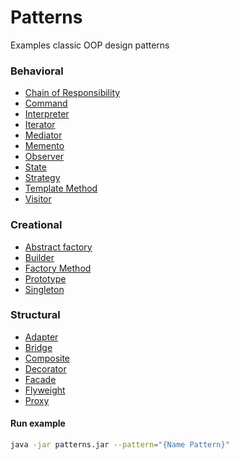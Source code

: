 Patterns
===================

Examples classic OOP design patterns

### Behavioral
* [Chain of Responsibility](https://github.com/keygenqt/skill-patterns-kotlin/tree/master/src/main/kotlin/com/keygenqt/patterns/pattern/behavioral/chain_of_responsibility)
* [Command](https://github.com/keygenqt/skill-patterns-kotlin/tree/master/src/main/kotlin/com/keygenqt/patterns/pattern/behavioral/command)
* [Interpreter](https://github.com/keygenqt/skill-patterns-kotlin/tree/master/src/main/kotlin/com/keygenqt/patterns/pattern/behavioral/interpreter)
* [Iterator](https://github.com/keygenqt/skill-patterns-kotlin/tree/master/src/main/kotlin/com/keygenqt/patterns/pattern/behavioral/iterator)
* [Mediator](https://github.com/keygenqt/skill-patterns-kotlin/tree/master/src/main/kotlin/com/keygenqt/patterns/pattern/behavioral/mediator)
* [Memento](https://github.com/keygenqt/skill-patterns-kotlin/tree/master/src/main/kotlin/com/keygenqt/patterns/pattern/behavioral/memento)
* [Observer](https://github.com/keygenqt/skill-patterns-kotlin/tree/master/src/main/kotlin/com/keygenqt/patterns/pattern/behavioral/observer)
* [State](https://github.com/keygenqt/skill-patterns-kotlin/tree/master/src/main/kotlin/com/keygenqt/patterns/pattern/behavioral/state)
* [Strategy](https://github.com/keygenqt/skill-patterns-kotlin/tree/master/src/main/kotlin/com/keygenqt/patterns/pattern/behavioral/strategy)
* [Template Method](https://github.com/keygenqt/skill-patterns-kotlin/tree/master/src/main/kotlin/com/keygenqt/patterns/pattern/behavioral/template_method)
* [Visitor](https://github.com/keygenqt/skill-patterns-kotlin/tree/master/src/main/kotlin/com/keygenqt/patterns/pattern/behavioral/visitor)

### Creational
* [Abstract factory](https://github.com/keygenqt/skill-patterns-kotlin/tree/master/src/main/kotlin/com/keygenqt/patterns/pattern/creational/abstract_factory)
* [Builder](https://github.com/keygenqt/skill-patterns-kotlin/tree/master/src/main/kotlin/com/keygenqt/patterns/pattern/creational/builder)
* [Factory Method](https://github.com/keygenqt/skill-patterns-kotlin/tree/master/src/main/kotlin/com/keygenqt/patterns/pattern/creational/factory_method)
* [Prototype](https://github.com/keygenqt/skill-patterns-kotlin/tree/master/src/main/kotlin/com/keygenqt/patterns/pattern/creational/prototype)
* [Singleton](https://github.com/keygenqt/skill-patterns-kotlin/tree/master/src/main/kotlin/com/keygenqt/patterns/pattern/creational/singleton)

### Structural
* [Adapter](https://github.com/keygenqt/skill-patterns-kotlin/tree/master/src/main/kotlin/com/keygenqt/patterns/pattern/structural/adapter)
* [Bridge](https://github.com/keygenqt/skill-patterns-kotlin/tree/master/src/main/kotlin/com/keygenqt/patterns/pattern/structural/bridge)
* [Composite](https://github.com/keygenqt/skill-patterns-kotlin/tree/master/src/main/kotlin/com/keygenqt/patterns/pattern/structural/composite)
* [Decorator](https://github.com/keygenqt/skill-patterns-kotlin/tree/master/src/main/kotlin/com/keygenqt/patterns/pattern/structural/decorator)
* [Facade](https://github.com/keygenqt/skill-patterns-kotlin/tree/master/src/main/kotlin/com/keygenqt/patterns/pattern/structural/facade)
* [Flyweight](https://github.com/keygenqt/skill-patterns-kotlin/tree/master/src/main/kotlin/com/keygenqt/patterns/pattern/structural/flyweight)
* [Proxy](https://github.com/keygenqt/skill-patterns-kotlin/tree/master/src/main/kotlin/com/keygenqt/patterns/pattern/structural/proxy)

#### Run example

```bash
java -jar patterns.jar --pattern="{Name Pattern}"
```